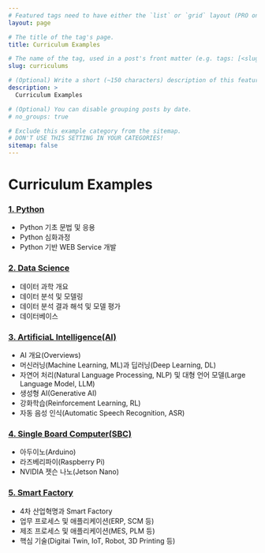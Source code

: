 ```yaml
---
# Featured tags need to have either the `list` or `grid` layout (PRO only).
layout: page

# The title of the tag's page.
title: Curriculum Examples

# The name of the tag, used in a post's front matter (e.g. tags: [<slug>]).
slug: curriculums

# (Optional) Write a short (~150 characters) description of this featured tag.
description: >
  Curriculum Examples

# (Optional) You can disable grouping posts by date.
# no_groups: true

# Exclude this example category from the sitemap.
# DON'T USE THIS SETTING IN YOUR CATEGORIES!
sitemap: false
---
```


# Curriculum Examples

### [1. Python](/materials/01_Python)
  - Python 기초 문법 및 응용
  - Python 심화과정
  - Python 기반 WEB Service 개발

### [2. Data Science](/materials/02_DataScience)
  - 데이터 과학 개요
  - 데이터 분석 및 모델링
  - 데이터 분석 결과 해석 및 모델 평가
  - 데이터베이스

### [3. ArtificiaL Intelligence(AI)](/materials/03_AI)
  - AI 개요(Overviews)
  - 머신러닝(Machine Learning, ML)과 딥러닝(Deep Learning, DL)
  - 자연어 처리(Natural Language Processing, NLP) 및 대형 언어 모델(Large Language Model, LLM)
  - 생성형 AI(Generative AI)
  - 강화학습(Reinforcement Learning, RL)
  - 자동 음성 인식(Automatic Speech Recognition, ASR)

### [4. Single Board Computer(SBC)](/materials/04_SBC)
  - 아두이노(Arduino)
  - 라즈베리파이(Raspberry Pi)
  - NVIDIA 젯슨 나노(Jetson Nano)

### [5. Smart Factory](/materials/05_SmartFactory)
  - 4차 산업혁명과 Smart Factory
  - 업무 프로세스 및 애플리케이션(ERP, SCM 등)
  - 제조 프로세스 및 애플리케이션(MES, PLM 등)
  - 핵심 기술(Digitai Twin, IoT, Robot, 3D Printing 등)